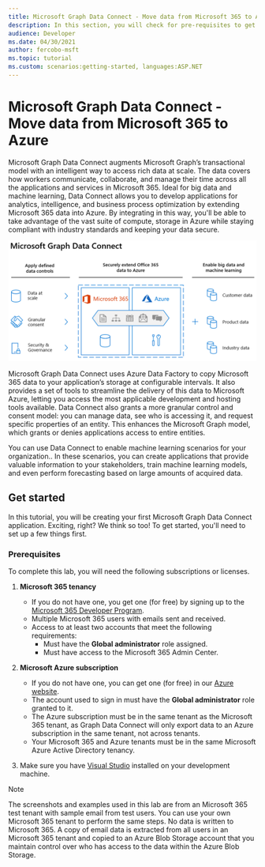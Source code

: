 ```yaml
---
title: Microsoft Graph Data Connect - Move data from Microsoft 365 to Azure
description: In this section, you will check for pre-requisites to get started.
audience: Developer
ms.date: 04/30/2021
author: fercobo-msft
ms.topic: tutorial
ms.custom: scenarios:getting-started, languages:ASP.NET
---
```


# Microsoft Graph Data Connect - Move data from Microsoft 365 to Azure

Microsoft Graph Data Connect augments Microsoft Graph’s transactional model with an intelligent way to access rich data at scale. The data covers how workers communicate, collaborate, and manage their time across all the applications and services in Microsoft 365. Ideal for big data and machine learning, Data Connect allows you to develop applications for analytics, intelligence, and business process optimization by extending Microsoft 365 data into Azure. By integrating in this way, you'll be able to take advantage of the vast suite of compute, storage in Azure while staying compliant with industry standards and keeping your data secure.

![This image explains the applied data controls between Microsoft 365 data into the Azure cloud, as well as the output data.](images/data-connect-mgdc-capabilities.png)

Microsoft Graph Data Connect uses Azure Data Factory to copy Microsoft 365 data to your application’s storage at configurable intervals. It also provides a set of tools to streamline the delivery of this data to Microsoft Azure, letting you access the most applicable development and hosting tools available. Data Connect also grants a more granular control and consent model: you can manage data, see who is accessing it, and request specific properties of an entity. This enhances the Microsoft Graph model, which grants or denies applications access to entire entities.

You can use Data Connect to enable machine learning scenarios for your organization.. In these scenarios, you can create applications that provide valuable information to your stakeholders, train machine learning models, and even perform forecasting based on large amounts of acquired data.

## Get started

In this tutorial, you will be creating your first Microsoft Graph Data Connect application. Exciting, right? We think so too! To get started, you'll need to set up a few things first.

<a name="prereqs"></a>

### Prerequisites

To complete this lab, you will need the following subscriptions or licenses.

1. **Microsoft 365 tenancy**
  
   - If you do not have one, you get one (for free) by signing up to the [Microsoft 365 Developer Program](https://developer.microsoft.com/microsoft-365/dev-program).
   - Multiple Microsoft 365 users with emails sent and received.
   - Access to at least two accounts that meet the following requirements:
      - Must have the **Global administrator** role assigned.
      - Must have access to the Microsoft 365 Admin Center.

1. **Microsoft Azure subscription**
  
   - If you do not have one, you can get one (for free) in our [Azure website](https://azure.microsoft.com/free/).
   - The account used to sign in must have the **Global administrator** role granted to it.
   - The Azure subscription must be in the same tenant as the Microsoft 365 tenant, as Graph Data Connect will only export data to an Azure subscription in the same tenant, not across tenants.
   - Your Microsoft 365 and Azure tenants must be in the same Microsoft Azure Active Directory tenancy.

1. Make sure you have [Visual Studio](https://visualstudio.microsoft.com/vs/) installed on your development machine.

> [!NOTE]
> The screenshots and examples used in this lab are from an Microsoft 365 test tenant with sample email from test users. You can use your own Microsoft 365 tenant to perform the same steps. No data is written to Microsoft 365. A copy of email data is extracted from all users in an Microsoft 365 tenant and copied to an Azure Blob Storage account that you maintain control over who has access to the data within the Azure Blob Storage.
